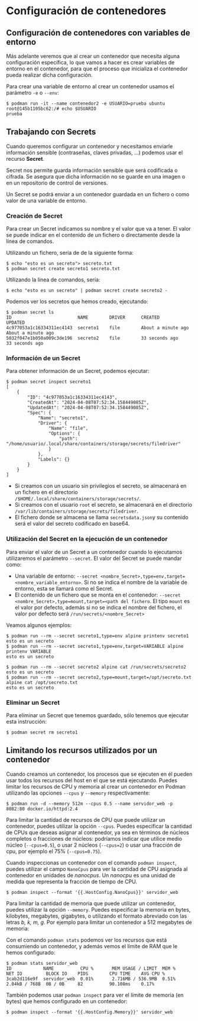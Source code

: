 # Configuración de contenedores

## Configuración de contenedores con variables de entorno

Más adelante veremos que al crear un contenedor que necesita alguna configuración específica, lo que vamos a hacer es crear variables de entorno en el contenedor, para que el proceso que inicializa el contenedor pueda realizar dicha configuración.

Para crear una variable de entorno al crear un contenedor usamos el parámetro `-e` o `--env`:

```
$ podman run -it --name contenedor2 -e USUARIO=prueba ubuntu
root@145b1105bc62:/# echo $USUARIO
prueba
```

## Trabajando con Secrets

Cuando queremos configurar un contenedor y necesitamos enviarle información sensible (contraseñas, claves privadas, ...) podemos usar el recurso **Secret**.

Secret nos permite guarda información sensible que será codificada o cifrada. Se asegura que dicha información no se guarde en una imagen o en un repositorio de control de versiones.

Un Secret se podrá enviar a un contenedor guardada en un fichero o como valor de una variable de entorno.

### Creación de Secret

Para crear un Secret indicamos su nombre y el valor que va a tener. El valor se puede indicar en el contenido de un fichero o directamente desde la línea de comandos.

Utilizando un fichero, sería de de la siguiente forma:

```
$ echo "esto es un secreto"> secreto.txt
$ podman secret create secreto1 secreto.txt
```

Utilizando la línea de comandos, sería:

```
$ echo "esto es un secreto" | podman secret create secreto2 -
```

Podemos ver los secretos que hemos creado, ejecutando:

```
$ podman secret ls
ID                         NAME        DRIVER      CREATED             UPDATED
4c977053a1c16334311ec4143  secreto1    file        About a minute ago  About a minute ago
5032f047e1b050a009c3de196  secreto2    file        33 seconds ago      33 seconds ago
```

### Información de un Secret

Para obtener información de un Secret, podemos ejecutar:

```
$ podman secret inspect secreto1
[
    {
        "ID": "4c977053a1c16334311ec4143",
        "CreatedAt": "2024-04-08T07:52:34.158449085Z",
        "UpdatedAt": "2024-04-08T07:52:34.158449085Z",
        "Spec": {
            "Name": "secreto1",
            "Driver": {
                "Name": "file",
                "Options": {
                    "path": "/home/usuario/.local/share/containers/storage/secrets/filedriver"
                }
            },
            "Labels": {}
        }
    }
]
```

* Si creamos con un usuario sin privilegios el secreto, se almacenará en un fichero en el directorio `/$HOME/.local/share/containers/storage/secrets/`.
* Si creamos con el usuario `root` el secreto, se almacenará en el directorio `/var/lib/containers/storage/secrets/filedriver`.
* El fichero donde se almacena se llama `secretsdata.json`y su contenido será el valor del secreto codificado en base64.

### Utilización del Secret en la ejecución de un contenedor

Para enviar el valor de un Secret a un contenedor cuando lo ejecutamos utilizaremos el parámetro `--secret`. El valor del Secret se puede mandar como:

* Una variable de entorno: `--secret <nombre_Secret>,type=env,target=<nombre_variable_entorno>`. Si no se indica el nombre de la variable de entorno, esta se llamará como el Secret.
* El contenido de un fichero que se monta en el contenedor: `--secret <nombre_Secret>,type=mount,target=<path del fichero`. El tipo `mount` es el valor por defecto, además si no se indica el nombre del fichero, el valor por defecto será `/run/secrets/<nombre_Secret>`

Veamos algunos ejemplos:

```
$ podman run --rm --secret secreto1,type=env alpine printenv secreto1
esto es un secreto
$ podman run --rm --secret secreto1,type=env,target=VARIABLE alpine printenv VARIABLE
esto es un secreto

$ podman run --rm --secret secreto2 alpine cat /run/secrets/secreto2
esto es un secreto
$ podman run --rm --secret secreto2,type=mount,target=/opt/secreto.txt alpine cat /opt/secreto.txt
esto es un secreto
```

### Eliminar un Secret

Para eliminar un Secret que tenemos guardado, sólo tenemos que ejecutar esta instrucción:

```
$ podman secret rm secreto1
```

## Limitando los recursos utilizados por un contenedor

Cuando creamos un contenedor, los procesos que se ejecuten en él pueden usar todos los recursos del host en el que se está ejecutando. Puedes limitar los recursos de CPU y memoria al crear un contenedor en Podman utilizando las opciones `--cpus` y `--memory` respectivamente:

```
$ podman run -d --memory 512m --cpus 0.5 --name servidor_web -p 8082:80 docker.io/httpd:2.4
```

Para limitar la cantidad de recursos de CPU que puede utilizar un contenedor, puedes utilizar la opción `--cpus`. Puedes especificar la cantidad de CPUs que deseas asignar al contenedor, ya sea en términos de núcleos completos o fracciones de núcleos: podríamos indicar que utilice medio núcleo (`--cpus=0.5`), o usar 2 núcleos (`--cpus=2`) o usar una fracción de cpu, por ejemplo el 75% (`--cpus=0.75`).

Cuando inspeccionas un contenedor con el comando `podman inspect`, puedes utilizar el campo `NanoCpus` para ver la cantidad de CPU asignada al contenedor en unidades de *nanocpus*. Un *nanocpu* es una unidad de medida que representa la fracción de tiempo de CPU.

```
$ podman inspect --format '{{.HostConfig.NanoCpus}}' servidor_web
```

Para limitar la cantidad de memoria que puede utilizar un contenedor, puedes utilizar la opción `--memory`. Puedes especificar la memoria en bytes, kilobytes, megabytes, gigabytes, o utilizando el formato abreviado con las letras *b, k, m, g*. Por ejemplo para limitar un contenedor a 512 megabytes de memoria:

Con el comando `podman stats` podemos ver los recursos que está consumiendo un contenedor, y además vemos el límite de RAM que le hemos configurado:

```
$ podman stats servidor_web
ID            NAME          CPU %       MEM USAGE / LIMIT  MEM %       NET IO         BLOCK IO    PIDS        CPU TIME    AVG CPU %
3cab2d116e9f  servidor_web  0.01%       2.716MB / 536.9MB  0.51%       2.04kB / 768B  0B / 0B     82          90.108ms    0.17%
```

También podemos usar `podman inspect` para ver el límite de memoria (en bytes) que hemos configurado en un contenedor:

```
$ podman inspect --format '{{.HostConfig.Memory}}' servidor_web
```
